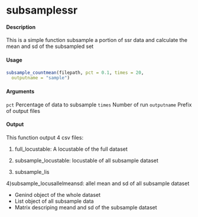 # subsamplessr

#### Description

This is a simple function subsample a portion of ssr data and calculate the mean and sd of the subsampled set

#### Usage

```R
subsample_countmean(filepath, pct = 0.1, times = 20,
  outputname = "sample")
```

#### Arguments

`pct`	Percentage of data to subsample
`times`	Number of run
`outputname` Prefix of output files

#### Output

This function output 4 csv files:

1) full_locustable: A locustable of the full dataset

2) subsample_locustable: locustable of all subsample dataset

3) subsample_lis

4)subsample_locusallelmeansd: allel mean and sd of all subsample dataset



- Genind object of the whole dataset
- List object of all subsample data 
- Matrix descriping meand and sd of the subsample dataset